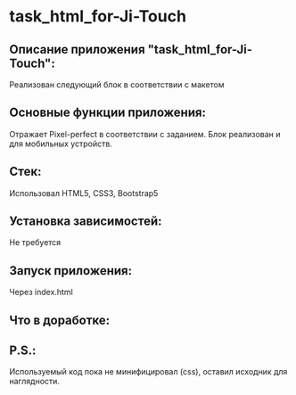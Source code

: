 # task_html_for-Ji-Touch

## Описание приложения "task_html_for-Ji-Touch":

Реализован следующий блок в соответствии с макетом

## Основные функции приложения:

Отражает Pixel-perfect в соответствии с заданием.
Блок реализован и для мобильных устройств.

## Стек:

Использовал HTML5, CSS3, Bootstrap5

## Установка зависимостей:

Не требуется

## Запуск приложения:

Через index.html

## Что в доработке:

## P.S.:

Используемый код пока не минифицировал (css), оставил исходник для наглядности.
